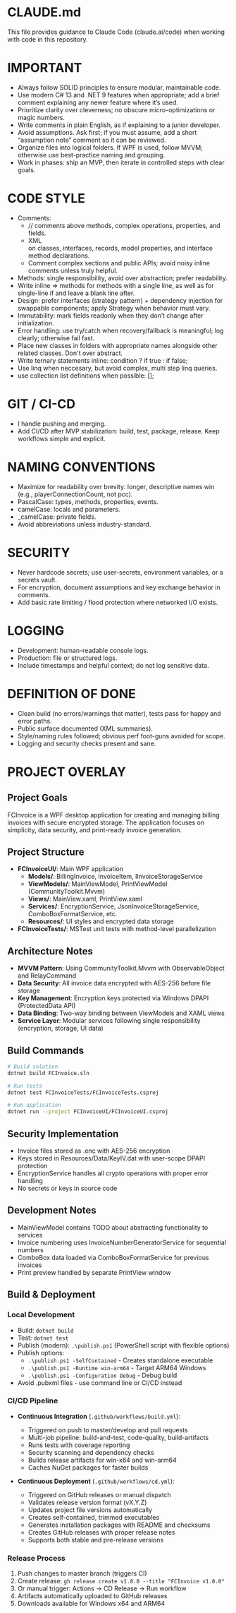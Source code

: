# CLAUDE.md

This file provides guidance to Claude Code (claude.ai/code) when working with code in this repository.

# IMPORTANT
- Always follow SOLID principles to ensure modular, maintainable code.
- Use modern C# 13 and .NET 9 features when appropriate; add a brief comment explaining any newer feature where it’s used.
- Prioritize clarity over cleverness; no obscure micro-optimizations or magic numbers.
- Write comments in plain English, as if explaining to a junior developer.
- Avoid assumptions. Ask first; if you must assume, add a short “assumption note” comment so it can be reviewed.
- Organize files into logical folders. If WPF is used, follow MVVM; otherwise use best-practice naming and grouping.
- Work in phases: ship an MVP, then iterate in controlled steps with clear goals.

# CODE STYLE
- Comments:
  - // comments above methods, complex operations, properties, and fields.
  - XML <summary> on classes, interfaces, records, model properties, and interface method declarations.
  - Comment complex sections and public APIs; avoid noisy inline comments unless truly helpful.
 - Methods: single responsibility, avoid over abstraction; prefer readability. 
 - Write inline => methods for methods with a single line, as well as for single-line if and leave a blank line after.
- Design: prefer interfaces (strategy pattern) + dependency injection for swappable components; apply Strategy when behavior must vary.
- Immutability: mark fields readonly when they don’t change after initialization.
- Error handling: use try/catch when recovery/fallback is meaningful; log clearly; otherwise fail fast.
- Place new classes in folders with appropriate names alongside other related classes. Don't over abstract.
- Write ternary statements inline: condition ? if true : if false;
- Use linq when neccesary, but avoid complex, multi step linq queries.
- use collection list definitions when possible: [];

# GIT / CI-CD
- I handle pushing and merging.
- Add CI/CD after MVP stabilization: build, test, package, release. Keep workflows simple and explicit.

# NAMING CONVENTIONS
- Maximize for readability over brevity: longer, descriptive names win (e.g., playerConnectionCount, not pcc).
- PascalCase: types, methods, properties, events.
- camelCase: locals and parameters.
- _camelCase: private fields.
- Avoid abbreviations unless industry-standard.

# SECURITY
- Never hardcode secrets; use user-secrets, environment variables, or a secrets vault.
- For encryption, document assumptions and key exchange behavior in comments.
- Add basic rate limiting / flood protection where networked I/O exists.

# LOGGING
- Development: human-readable console logs.
- Production: file or structured logs.
- Include timestamps and helpful context; do not log sensitive data.

# DEFINITION OF DONE
- Clean build (no errors/warnings that matter), tests pass for happy and error paths.
- Public surface documented (XML summaries).
- Style/naming rules followed; obvious perf foot-guns avoided for scope.
- Logging and security checks present and sane.


# PROJECT OVERLAY

## Project Goals
FCInvoice is a WPF desktop application for creating and managing billing invoices with secure encrypted storage. The application focuses on simplicity, data security, and print-ready invoice generation.

## Project Structure
- **FCInvoiceUI/**: Main WPF application
  - **Models/**: BillingInvoice, InvoiceItem, IInvoiceStorageService
  - **ViewModels/**: MainViewModel, PrintViewModel (CommunityToolkit.Mvvm)
  - **Views/**: MainView.xaml, PrintView.xaml
  - **Services/**: EncryptionService, JsonInvoiceStorageService, ComboBoxFormatService, etc.
  - **Resources/**: UI styles and encrypted data storage
- **FCInvoiceTests/**: MSTest unit tests with method-level parallelization

## Architecture Notes
- **MVVM Pattern**: Using CommunityToolkit.Mvvm with ObservableObject and RelayCommand
- **Data Security**: All invoice data encrypted with AES-256 before file storage
- **Key Management**: Encryption keys protected via Windows DPAPI (ProtectedData API)
- **Data Binding**: Two-way binding between ViewModels and XAML views
- **Service Layer**: Modular services following single responsibility (encryption, storage, UI data)

## Build Commands
```bash
# Build solution
dotnet build FCInvoice.sln

# Run tests
dotnet test FCInvoiceTests/FCInvoiceTests.csproj

# Run application
dotnet run --project FCInvoiceUI/FCInvoiceUI.csproj
```

## Security Implementation
- Invoice files stored as .enc with AES-256 encryption
- Keys stored in Resources/Data/KeyIV.dat with user-scope DPAPI protection
- EncryptionService handles all crypto operations with proper error handling
- No secrets or keys in source code

## Development Notes
- MainViewModel contains TODO about abstracting functionality to services
- Invoice numbering uses InvoiceNumberGeneratorService for sequential numbers
- ComboBox data loaded via ComboBoxFormatService for previous invoices
- Print preview handled by separate PrintView window

## Build & Deployment

### Local Development
- Build: `dotnet build`
- Test: `dotnet test`
- Publish (modern): `.\publish.ps1` (PowerShell script with flexible options)
- Publish options:
  - `.\publish.ps1 -SelfContained` - Creates standalone executable
  - `.\publish.ps1 -Runtime win-arm64` - Target ARM64 Windows
  - `.\publish.ps1 -Configuration Debug` - Debug build
- Avoid .pubxml files - use command line or CI/CD instead

### CI/CD Pipeline
- **Continuous Integration** (`.github/workflows/build.yml`):
  - Triggered on push to master/develop and pull requests
  - Multi-job pipeline: build-and-test, code-quality, build-artifacts
  - Runs tests with coverage reporting
  - Security scanning and dependency checks
  - Builds release artifacts for win-x64 and win-arm64
  - Caches NuGet packages for faster builds

- **Continuous Deployment** (`.github/workflows/cd.yml`):
  - Triggered on GitHub releases or manual dispatch
  - Validates release version format (vX.Y.Z)
  - Updates project file versions automatically
  - Creates self-contained, trimmed executables
  - Generates installation packages with README and checksums
  - Creates GitHub releases with proper release notes
  - Supports both stable and pre-release versions

### Release Process
1. Push changes to master branch (triggers CI)
2. Create release: `gh release create v1.0.0 --title "FCInvoice v1.0.0"`
3. Or manual trigger: Actions → CD Release → Run workflow
4. Artifacts automatically uploaded to GitHub releases
5. Downloads available for Windows x64 and ARM64

